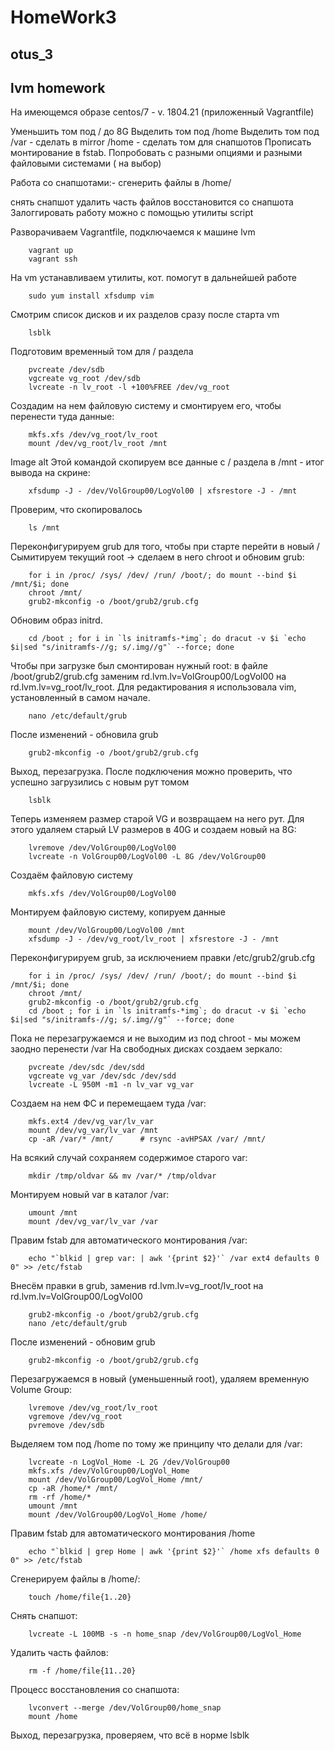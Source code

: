 # HomeWork3
## otus_3

## lvm homework

На имеющемся образе centos/7 - v. 1804.21 (приложенный Vagrantfile)

   Уменьшить том под / до 8G
   Выделить том под /home
   Выделить том под /var - сделать в mirror
   /home - сделать том для снапшотов
   Прописать монтирование в fstab. Попробовать с разными опциями и разными файловыми системами ( на выбор)

Работа со снапшотами:- сгенерить файлы в /home/

   снять снапшот
   удалить часть файлов
   восстановится со снапшота Залоггировать работу можно с помощью утилиты script


Разворачиваем Vagrantfile, подключаемся к машине lvm

        vagrant up
        vagrant ssh

На vm устанавливаем утилиты, кот. помогут в дальнейшей работе

        sudo yum install xfsdump vim

Смотрим список дисков и их разделов сразу после старта vm

        lsblk

Подготовим временный том для / раздела

        pvcreate /dev/sdb
        vgcreate vg_root /dev/sdb
        lvcreate -n lv_root -l +100%FREE /dev/vg_root

Создадим на нем файловую систему и смонтируем его, чтобы перенести туда данные:

        mkfs.xfs /dev/vg_root/lv_root
        mount /dev/vg_root/lv_root /mnt

Image alt Этой командой скопируем все данные с / раздела в /mnt - итог вывода на скрине:

        xfsdump -J - /dev/VolGroup00/LogVol00 | xfsrestore -J - /mnt

Проверим, что скопировалось

        ls /mnt

Переконфигурируем grub для того, чтобы при старте перейти в новый / Сымитируем текущий root -> сделаем в него chroot и обновим grub:

        for i in /proc/ /sys/ /dev/ /run/ /boot/; do mount --bind $i /mnt/$i; done
        chroot /mnt/
        grub2-mkconfig -o /boot/grub2/grub.cfg

Обновим образ initrd.

        cd /boot ; for i in `ls initramfs-*img`; do dracut -v $i `echo $i|sed "s/initramfs-//g; s/.img//g"` --force; done

Чтобы при загрузке был смонтирован нужный root: в файле /boot/grub2/grub.cfg заменим rd.lvm.lv=VolGroup00/LogVol00 на rd.lvm.lv=vg_root/lv_root. Для редактирования я использовала vim, установленный в самом начале.

        nano /etc/default/grub

После изменений - обновила grub

        grub2-mkconfig -o /boot/grub2/grub.cfg

Выход, перезагрузка. После подключения можно проверить, что успешно загрузились с новым рут томом

        lsblk

Теперь изменяем размер старой VG и возвращаем на него рут. Для этого удаляем старый LV размеров в 40G и создаем новый на 8G:

        lvremove /dev/VolGroup00/LogVol00
        lvcreate -n VolGroup00/LogVol00 -L 8G /dev/VolGroup00

Создаём файловую систему

        mkfs.xfs /dev/VolGroup00/LogVol00

Монтируем файловую систему, копируем данные

        mount /dev/VolGroup00/LogVol00 /mnt
        xfsdump -J - /dev/vg_root/lv_root | xfsrestore -J - /mnt

Переконфигурируем grub, за исключением правки /etc/grub2/grub.cfg

        for i in /proc/ /sys/ /dev/ /run/ /boot/; do mount --bind $i /mnt/$i; done
        chroot /mnt/
        grub2-mkconfig -o /boot/grub2/grub.cfg
        cd /boot ; for i in `ls initramfs-*img`; do dracut -v $i `echo $i|sed "s/initramfs-//g; s/.img//g"` --force; done

Пока не перезагружаемся и не выходим из под chroot - мы можем заодно перенести /var На свободных дисках создаем зеркало:

        pvcreate /dev/sdc /dev/sdd
        vgcreate vg_var /dev/sdc /dev/sdd
        lvcreate -L 950M -m1 -n lv_var vg_var

Создаем на нем ФС и перемещаем туда /var:

        mkfs.ext4 /dev/vg_var/lv_var
        mount /dev/vg_var/lv_var /mnt
        cp -aR /var/* /mnt/      # rsync -avHPSAX /var/ /mnt/

На всякий случай сохраняем содержимое старого var:

        mkdir /tmp/oldvar && mv /var/* /tmp/oldvar

Монтируем новый var в каталог /var:

        umount /mnt
        mount /dev/vg_var/lv_var /var

Правим fstab для автоматического монтирования /var:

        echo "`blkid | grep var: | awk '{print $2}'` /var ext4 defaults 0 0" >> /etc/fstab

Внесём правки в grub, заменив rd.lvm.lv=vg_root/lv_root на rd.lvm.lv=VolGroup00/LogVol00

        grub2-mkconfig -o /boot/grub2/grub.cfg
        nano /etc/default/grub

После изменений - обновим grub

        grub2-mkconfig -o /boot/grub2/grub.cfg

Перезагружаемся в новый (уменьшенный root), удаляем временную Volume Group:

        lvremove /dev/vg_root/lv_root
        vgremove /dev/vg_root
        pvremove /dev/sdb

Выделяем том под /home по тому же принципу что делали для /var:

        lvcreate -n LogVol_Home -L 2G /dev/VolGroup00 
        mkfs.xfs /dev/VolGroup00/LogVol_Home
        mount /dev/VolGroup00/LogVol_Home /mnt/
        cp -aR /home/* /mnt/
        rm -rf /home/*
        umount /mnt
        mount /dev/VolGroup00/LogVol_Home /home/

Правим fstab для автоматического монтирования /home

        echo "`blkid | grep Home | awk '{print $2}'` /home xfs defaults 0 0" >> /etc/fstab

Сгенерируем файлы в /home/:

        touch /home/file{1..20}

Снять снапшот:

        lvcreate -L 100MB -s -n home_snap /dev/VolGroup00/LogVol_Home

Удалить часть файлов:

        rm -f /home/file{11..20}

Процесс восстановления со снапшота:

        lvconvert --merge /dev/VolGroup00/home_snap
        mount /home

Выход, перезагрузка, проверяем, что всё в норме lsblk
        
